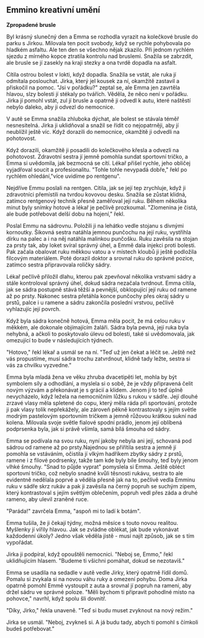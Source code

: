 ## Emmino kreativní umění ##

**Zpropadené brusle**

Byl krásný slunečný den a Emma se rozhodla vyrazit na kolečkové brusle do parku s Jirkou. Milovala ten pocit svobody, když se rychle pohybovala po hladkém asfaltu. Ale ten den se všechno nějak zkazilo. Při jednom rychlém sjezdu z mírného kopce ztratila kontrolu nad bruslemi. Snažila se zabrzdit, ale brusle se jí zasekly na kraji stezky a ona tvrdě dopadla na asfalt.

Cítila ostrou bolest v lokti, když dopadla. Snažila se vstát, ale ruka jí odmítala poslouchat. Jirka, který jel kousek za ní, okamžitě zastavil a přiskočil na pomoc. "Jsi v pořádku?" zeptal se, ale Emma jen zavrtěla hlavou, slzy bolesti jí stékaly po tvářích. Věděla, že něco není v pořádku. Jirka jí pomohl vstát, zul jí brusle a opatrně ji odvedl k autu, které naštěstí nebylo daleko, aby ji odvezl do nemocnice.

V autě se Emma snažila zhluboka dýchat, ale bolest se stávala téměř nesnesitelná. Jirka ji uklidňoval a snažil se řídit co nejopatrněji, aby jí neublížil ještě víc. Když dorazili do nemocnice, okamžitě ji odvedli na pohotovost.

Když dorazili, okamžitě ji posadili do kolečkového křesla a odvezli na pohotovost. Zdravotní sestra jí jemně pomohla sundat sportovní tričko, a Emma si uvědomila, jak bezmocná se cítí. Lékař přišel rychle, jeho obličej vyjadřoval soucit a profesionalitu. "Tohle tohle nevypadá dobře," řekl po rychlém ohledání,"více uvidíme po rentgenu".

Nejdříve Emmu poslali na rentgen. Cítila, jak se její tep zrychluje, když ji zdravotníci přemístili na tvrdou kovovou desku. Snažila se zůstat klidná, zatímco rentgenový technik přesně zaměřoval její ruku. Během několika minut byly snímky hotové a lékař je pečlivě prozkoumal. "Zlomenina je čistá, ale bude potřebovat delší dobu na hojení," řekl.

Poslal Emmu na sádrovnu. Položili ji na lehátko vedle stojanu s divnými kornoutky. Šikovná sestra natáhla jemnou punčochu na její ruku, vystřihla dírku na palec a i na něj natáhla malinkou punčošku. Ruku zavěsila na stojan za prsty tak, aby loket svíral správný úhel, a Emmě dala injekci proti bolesti. Pak začala obalovat ruku měkkou vatou a v místech kloubů ji ještě podložila filcovým materiálem. Poté dorazil doktor a srovnal ruku do správné pozice, zatímco sestra připravovala roličky sádry.

Lékař pečlivě přiložil dlahu, kterou pak zpevňoval několika vrstvami sádry a stále kontroloval správný úhel, dokud sádra nezačala tvrdnout. Emma cítila, jak se sádra postupně stává těžší a pevnější, obklopující její ruku od ramene až po prsty. Nakonec sestra přetáhla konce punčochy přes okraj sádry u prstů, palce i u ramene a sádru zakončila poslední vrstvou, pečlivě vyhlazujíc její povrch.

Když byla sádra konečně hotová, Emma měla pocit, že má celou ruku v měkkém, ale dokonale objímajícím žaláři. Sádra byla pevná, její ruka byla nehybná, a ačkoli to poskytovalo úlevu od bolesti, také si uvědomovala, jak omezující to bude v následujících týdnech.

"Hotovo," řekl lékař a usmál se na ní. "Teď už jen čekat a léčit se. Ještě než vás propustíme, musí sádra trochu zatvrdnout, klidně tady ležte, sestra si vás za chvilku vyzvedne."

Emma byla mladá žena ve věku zhruba dvacetipěti let, mohla by být symbolem síly a odhodlání, a myslela si o sobě, že je vždy připravená čelit novým výzvám a překonávat je s grácií a klidem. Jenom ji to teď úplně nevycházelo, když ležela na nemocničním lůžku s rukou v sádře. Její dlouhé zrzavé vlasy měla spletené do copu, který měla ráda při sportování, protože ji pak vlasy tolik nepřekážely, ale zároveň pěkně kontrastovaly s jejím světle modrým pastelovým sportovním tričkem a jemně růžovou krátkou sukní nad kolena. Milovala svoje světle fialové spodní prádlo, jenom její oblíbená podprsenka byla, jak si právě všimla, samá bílá šmouha od sádry.

Emma se podívala na svou ruku, nyní jakoby nebyla ani její, schovaná pod sádrou od ramene až po prsty.Najednou se přiřítila sestra a jemně jí pomohla se vstáváním, očistila jí vlkým hadříkem zbytky sádry z prstů, ramene i z filové podrsenky, takže tam kde byly bíle šmouhy, teď byly jenom vlhké šmouhy. "Snad to půjde vyprat" pomyslela si Emma. 
Ještě obléct sportovní tričko, což nebylo snadné kvůli těsnosti rukávu, sestra to ale evidentně nedělala poprvé a věděla přesně jak na to, pečlivě vedla Emminu ruku v sádře skrz rukáv a pak ji zavěsila na černý popruh se suchým zipem, který kontrastoval s jejím světlým oblečením, popruh vedl přes záda a druhé rameno, aby ulevil zraněné ruce.

"Paráda!" zavrčela Emma, "aspoň mi to ladí k botám".

Emma tušila, že ji čekají týdny, možná měsíce s touto novou realitou. Myšlenky jí vířily hlavou. Jak se zvládne oblékat, jak bude vykonávat každodenní úkoly? Jedno však věděla jistě - musí najít způsob, jak se s tím vypořádat.

Jirka ji podpíral, když opouštěli nemocnici. "Neboj se, Emmo," řekl uklidňujícím hlasem. "Budeme ti všichni pomáhat, dokud se nezotavíš."

Emma se usadila na sedadle v autě vedle Jirky, který opatrně řídil domů. Pomalu si zvykala si na novou váhu ruky a omezení pohybu. Doma Jirka opatrně pomohl Emmě vystoupit z auta a srovnal jí popruh na rameni, aby držel sádru ve správné poloze. "Měli bychom ti připravit pohodlné místo na pohovce," navrhl, když spolu šli dovnitř.

"Díky, Jirko," řekla unaveně. "Teď si budu muset zvyknout na nový režim."

Jirka se usmál. "Neboj, zvykneš si. A já budu tady, abych ti pomohl s čímkoli budeš potřebovat."
